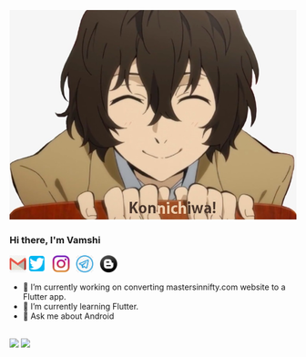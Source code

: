 ![Hi](https://github.com/insaiyancvk/insaiyancvk/blob/master/assets/hi.png)
<br>
### Hi there, I'm Vamshi
<p align='left'>
    <a href="mailto:cvamshik1@gmail.com"><img height="30" src="https://github.com/insaiyancvk/insaiyancvk/blob/master/assets/gmail.png"></a>
    <a href="https://twitter.com/cvk_vamshi"><img height="30" src="https://github.com/insaiyancvk/insaiyancvk/blob/master/assets/twitter.png"></a>&nbsp;&nbsp;
    <a href="https://instagram.com/in.saiyan.cvk"><img height="30" src="https://github.com/insaiyancvk/insaiyancvk/blob/master/assets/instagram.png"></a>&nbsp;&nbsp;
    <a href="https://t.me/insaiyancvk"><img height="30" src="https://github.com/insaiyancvk/insaiyancvk/blob/master/assets/telegram.jpg"></a>&nbsp;&nbsp;
    <a href="https://insaiyancvk.github.io"><img height="30" src="https://github.com/insaiyancvk/insaiyancvk/blob/master/assets/blog.png"></a>
</p>

- 🔭 I’m currently working on converting mastersinnifty.com website to a Flutter app.
- 🌱 I’m currently learning Flutter.
- 💬 Ask me about Android
<br>
<a>
    <img src="https://github-readme-stats.vercel.app/api?username=insaiyancvk&show_icons=true&include_all_commits=true&theme=radical" />
    <img src="https://github-readme-stats.vercel.app/api/top-langs/?username=insaiyancvk&layout=compact&theme=radical" />
</a>